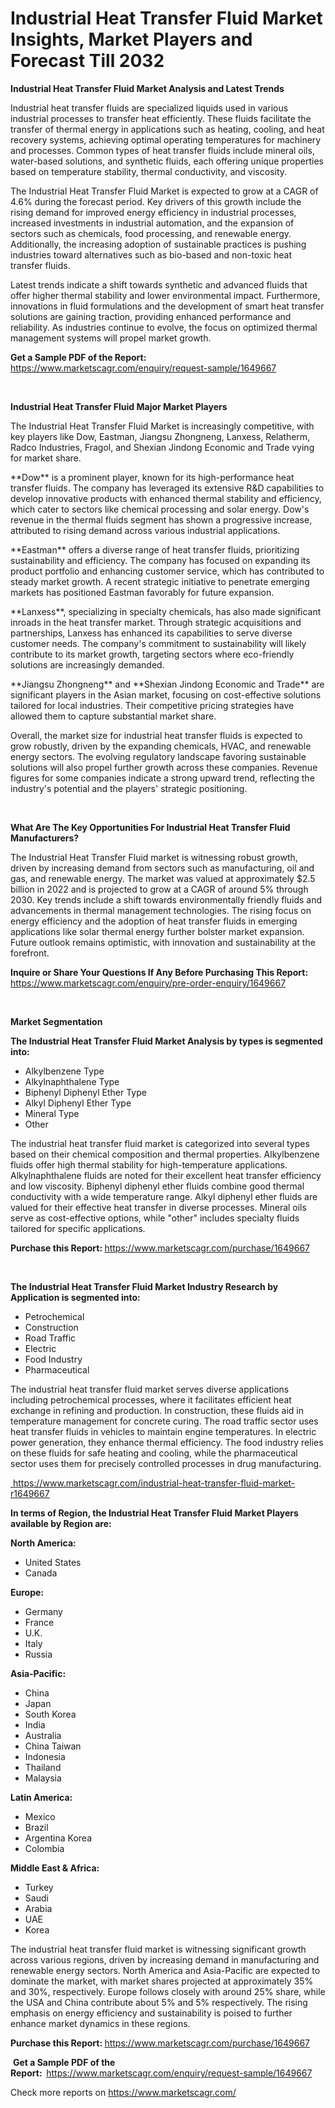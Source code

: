 <p><h1>Industrial Heat Transfer Fluid Market Insights, Market Players and Forecast Till 2032</h1></p><p><strong>Industrial Heat Transfer Fluid Market Analysis and Latest Trends</strong></p>
<p><p>Industrial heat transfer fluids are specialized liquids used in various industrial processes to transfer heat efficiently. These fluids facilitate the transfer of thermal energy in applications such as heating, cooling, and heat recovery systems, achieving optimal operating temperatures for machinery and processes. Common types of heat transfer fluids include mineral oils, water-based solutions, and synthetic fluids, each offering unique properties based on temperature stability, thermal conductivity, and viscosity.</p><p>The Industrial Heat Transfer Fluid Market is expected to grow at a CAGR of 4.6% during the forecast period. Key drivers of this growth include the rising demand for improved energy efficiency in industrial processes, increased investments in industrial automation, and the expansion of sectors such as chemicals, food processing, and renewable energy. Additionally, the increasing adoption of sustainable practices is pushing industries toward alternatives such as bio-based and non-toxic heat transfer fluids.</p><p>Latest trends indicate a shift towards synthetic and advanced fluids that offer higher thermal stability and lower environmental impact. Furthermore, innovations in fluid formulations and the development of smart heat transfer solutions are gaining traction, providing enhanced performance and reliability. As industries continue to evolve, the focus on optimized thermal management systems will propel market growth.</p></p>
<p><strong>Get a Sample PDF of the Report:&nbsp;</strong> <a href="https://www.marketscagr.com/enquiry/request-sample/1649667?utm_campaign=2097&utm_medium=2&utm_source=Github&utm_content=ia&utm_term=01042025&utm_id=industrial-heat-transfer-fluid">https://www.marketscagr.com/enquiry/request-sample/1649667</a></p>
<p>&nbsp;</p>
<p><strong>Industrial Heat Transfer Fluid Major Market Players</strong></p>
<p><p>The Industrial Heat Transfer Fluid Market is increasingly competitive, with key players like Dow, Eastman, Jiangsu Zhongneng, Lanxess, Relatherm, Radco Industries, Fragol, and Shexian Jindong Economic and Trade vying for market share. </p><p>**Dow** is a prominent player, known for its high-performance heat transfer fluids. The company has leveraged its extensive R&D capabilities to develop innovative products with enhanced thermal stability and efficiency, which cater to sectors like chemical processing and solar energy. Dow's revenue in the thermal fluids segment has shown a progressive increase, attributed to rising demand across various industrial applications.</p><p>**Eastman** offers a diverse range of heat transfer fluids, prioritizing sustainability and efficiency. The company has focused on expanding its product portfolio and enhancing customer service, which has contributed to steady market growth. A recent strategic initiative to penetrate emerging markets has positioned Eastman favorably for future expansion.</p><p>**Lanxess**, specializing in specialty chemicals, has also made significant inroads in the heat transfer market. Through strategic acquisitions and partnerships, Lanxess has enhanced its capabilities to serve diverse customer needs. The company's commitment to sustainability will likely contribute to its market growth, targeting sectors where eco-friendly solutions are increasingly demanded.</p><p>**Jiangsu Zhongneng** and **Shexian Jindong Economic and Trade** are significant players in the Asian market, focusing on cost-effective solutions tailored for local industries. Their competitive pricing strategies have allowed them to capture substantial market share.</p><p>Overall, the market size for industrial heat transfer fluids is expected to grow robustly, driven by the expanding chemicals, HVAC, and renewable energy sectors. The evolving regulatory landscape favoring sustainable solutions will also propel further growth across these companies. Revenue figures for some companies indicate a strong upward trend, reflecting the industry's potential and the players' strategic positioning.</p></p>
<p>&nbsp;</p>
<p><strong>What Are The Key Opportunities For Industrial Heat Transfer Fluid Manufacturers?</strong></p>
<p><p>The Industrial Heat Transfer Fluid market is witnessing robust growth, driven by increasing demand from sectors such as manufacturing, oil and gas, and renewable energy. The market was valued at approximately $2.5 billion in 2022 and is projected to grow at a CAGR of around 5% through 2030. Key trends include a shift towards environmentally friendly fluids and advancements in thermal management technologies. The rising focus on energy efficiency and the adoption of heat transfer fluids in emerging applications like solar thermal energy further bolster market expansion. Future outlook remains optimistic, with innovation and sustainability at the forefront.</p></p>
<p><strong>Inquire or Share Your Questions If Any Before Purchasing This Report:</strong> <a href="https://www.marketscagr.com/enquiry/pre-order-enquiry/1649667?utm_campaign=2097&utm_medium=2&utm_source=Github&utm_content=ia&utm_term=01042025&utm_id=industrial-heat-transfer-fluid">https://www.marketscagr.com/enquiry/pre-order-enquiry/1649667</a></p>
<p>&nbsp;</p>
<p><strong>Market Segmentation</strong></p>
<p><strong>The Industrial Heat Transfer Fluid Market Analysis by types is segmented into:</strong></p>
<p><ul><li>Alkylbenzene Type</li><li>Alkylnaphthalene Type</li><li>Biphenyl Diphenyl Ether Type</li><li>Alkyl Diphenyl Ether Type</li><li>Mineral Type</li><li>Other</li></ul></p>
<p><p>The industrial heat transfer fluid market is categorized into several types based on their chemical composition and thermal properties. Alkylbenzene fluids offer high thermal stability for high-temperature applications. Alkylnaphthalene fluids are noted for their excellent heat transfer efficiency and low viscosity. Biphenyl diphenyl ether fluids combine good thermal conductivity with a wide temperature range. Alkyl diphenyl ether fluids are valued for their effective heat transfer in diverse processes. Mineral oils serve as cost-effective options, while "other" includes specialty fluids tailored for specific applications.</p></p>
<p><strong>Purchase this Report:&nbsp;</strong><a href="https://www.marketscagr.com/purchase/1649667?utm_campaign=2097&utm_medium=2&utm_source=Github&utm_content=ia&utm_term=01042025&utm_id=industrial-heat-transfer-fluid">https://www.marketscagr.com/purchase/1649667</a></p>
<p>&nbsp;</p>
<p><strong>The Industrial Heat Transfer Fluid Market Industry Research by Application is segmented into:</strong></p>
<p><ul><li>Petrochemical</li><li>Construction</li><li>Road Traffic</li><li>Electric</li><li>Food Industry</li><li>Pharmaceutical</li></ul></p>
<p><p>The industrial heat transfer fluid market serves diverse applications including petrochemical processes, where it facilitates efficient heat exchange in refining and production. In construction, these fluids aid in temperature management for concrete curing. The road traffic sector uses heat transfer fluids in vehicles to maintain engine temperatures. In electric power generation, they enhance thermal efficiency. The food industry relies on these fluids for safe heating and cooling, while the pharmaceutical sector uses them for precisely controlled processes in drug manufacturing.</p></p>
<p><a href="https://www.marketscagr.com/industrial-heat-transfer-fluid-market-r1649667?utm_campaign=2097&utm_medium=2&utm_source=Github&utm_content=ia&utm_term=01042025&utm_id=industrial-heat-transfer-fluid">&nbsp;https://www.marketscagr.com/industrial-heat-transfer-fluid-market-r1649667</a></p>
<p><strong>In terms of Region, the Industrial Heat Transfer Fluid Market Players available by Region are:</strong></p>
<p>
    <p> <strong> North America: </strong>
        <ul>
            <li>United States</li>
            <li>Canada</li>
        </ul>
        </p> 
    <p> <strong> Europe: </strong>
        <ul>
            <li>Germany</li>
            <li>France</li>
            <li>U.K.</li>
            <li>Italy</li>
            <li>Russia</li>
        </ul>
        </p> 
    <p> <strong> Asia-Pacific: </strong>
        <ul>
            <li>China</li>
            <li>Japan</li>
            <li>South Korea</li>
            <li>India</li>
            <li>Australia</li>
            <li>China Taiwan</li>
            <li>Indonesia</li>
            <li>Thailand</li>
            <li>Malaysia</li>
        </ul>
        </p> 
    <p> <strong> Latin America: </strong>
        <ul>
            <li>Mexico</li>
            <li>Brazil</li>
            <li>Argentina Korea</li>
            <li>Colombia</li>
        </ul>
        </p> 
    <p> <strong> Middle East & Africa: </strong>
        <ul>
            <li>Turkey</li>
            <li>Saudi</li>
            <li>Arabia</li>
            <li>UAE</li>
            <li>Korea</li>
        </ul>
    </p>
    </p>
<p><p>The industrial heat transfer fluid market is witnessing significant growth across various regions, driven by increasing demand in manufacturing and renewable energy sectors. North America and Asia-Pacific are expected to dominate the market, with market shares projected at approximately 35% and 30%, respectively. Europe follows closely with around 25% share, while the USA and China contribute about 5% and 5% respectively. The rising emphasis on energy efficiency and sustainability is poised to further enhance market dynamics in these regions.</p></p>
<p><strong>Purchase this Report: </strong><a href="https://www.marketscagr.com/purchase/1649667?utm_campaign=2097&utm_medium=2&utm_source=Github&utm_content=ia&utm_term=01042025&utm_id=industrial-heat-transfer-fluid">https://www.marketscagr.com/purchase/1649667</a></p>
<p>&nbsp;<strong>Get a Sample PDF of the Report:&nbsp;&nbsp;</strong><a href="https://www.marketscagr.com/enquiry/request-sample/1649667?utm_campaign=2097&utm_medium=2&utm_source=Github&utm_content=ia&utm_term=01042025&utm_id=industrial-heat-transfer-fluid">https://www.marketscagr.com/enquiry/request-sample/1649667</a></p>
<p><strong></strong></p>
<p>Check more reports on <a href="https://www.marketscagr.com/?utm_campaign=2097&utm_medium=2&utm_source=Github&utm_content=ia&utm_term=01042025&utm_id=industrial-heat-transfer-fluid">https://www.marketscagr.com/</a></p>